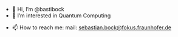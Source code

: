 - 👋 Hi, I’m @bastibock
- 👀 I’m interested in Quantum Computing
<!---- 🌱 I’m currently learning ...
- 💞️ I’m looking to collaborate on ...--->
- 📫 How to reach me:
  mail: sebastian.bock@fokus.fraunhofer.de

<!---
bastibock/bastibock is a ✨ special ✨ repository because its `README.md` (this file) appears on your GitHub profile.
You can click the Preview link to take a look at your changes.
--->

